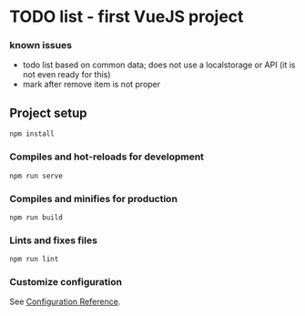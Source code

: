 # TODO list - first VueJS project
### known issues
- todo list based on common data; does not use a localstorage or API (it is not even ready for this)
- mark after remove item is not proper

## Project setup
```
npm install
```

### Compiles and hot-reloads for development
```
npm run serve
```

### Compiles and minifies for production
```
npm run build
```

### Lints and fixes files
```
npm run lint
```

### Customize configuration
See [Configuration Reference](https://cli.vuejs.org/config/).
